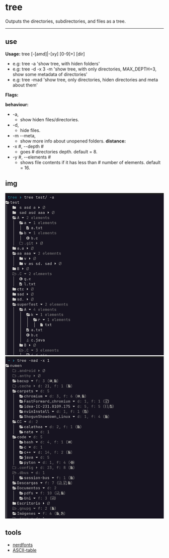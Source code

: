 # tree

Outputs the directories, subdirectories, and files as a tree.

---

## use

**Usage:** tree \[-\[amd\]|-\[xy\] \[0-9\]+\] \[dir\]
+ e.g: tree -a 'show tree, with hiden folders'
+ e.g: tree -d -x 3 -m 'show tree, with only directories, MAX_DEPTH=3, show some metadata of directories'
+ e.g: tree -mad 'show tree, only directories, hiden directories and meta about them'

**Flags:**

**behaviour:**
+ -a,
    + show hiden files/directories.
+ -d,
    + hide files.
+ -m --meta,
    + show more info about unopened folders.
**distance:**
+ -x #, --depth #
    + goes # directories depth. default = 8.
+ -y #, --elements #
    + shows file contents if it has less than # number of elements. default = 16.

## img

<img title="tree -mad" alt="img" src="/img/tree_a.png">
<img title="tree -mad" alt="img" src="/img/tree_mad.png">

## tools

- [nerdfonts](https://www.nerdfonts.com/#home)
- [ASCII-table](https://ascii-tables.com/)


